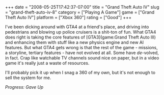 +++
date = "2008-05-25T17:42:37-07:00"
title = "Grand Theft Auto IV"
slug = "grand-theft-auto-iv-8"
category = ["Playing A Game"]
game = ["Grand Theft Auto IV"]
platform = ["Xbox 360"]
rating = ["Good"]
+++

I've been dicking around with GTA4 at a friend's place, and driving into pedestrians and blowing up police cruisers is a shit-ton of fun.  What GTA4 does right is taking the core features of [GTA3](game:Grand Theft Auto III) and enhancing them with stuff like a new physics engine and new AI features.  But what GTA4 gets wrong is that the rest of the game - missions, a storyline, tertiary features - have not evolved at all.  Some have <i>de</i>-volved, in fact.  Crap like watchable TV channels sound nice on paper, but in a video game it's really just a waste of resources.

I'll probably pick it up when I snag a 360 of my own, but it's not enough to sell the system for me.

<i>Progress: Gave Up</i>